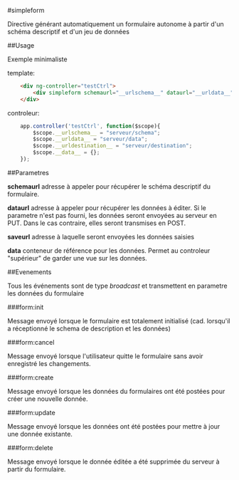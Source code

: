#simpleform

Directive générant automatiquement un formulaire autonome à partir d'un schéma descriptif et d'un jeu de données

##Usage

Exemple minimaliste

template:

```html
    <div ng-controller="testCtrl">
        <div simpleform schemaurl="__urlschema__" dataurl="__urldata__" saveurl="__urldestination__" data="__data__"><h1>Edition des données</h1></div>
    </div>
```

controleur:

```javascript
    app.controller('testCtrl', function($scope){
        $scope.__urlschema__ = "serveur/schema";
        $scope.__urldata__ = "serveur/data";
        $scope.__urldestination__ = "serveur/destination";
        $scope.__data__ = {};
    });
```


##Parametres

**schemaurl** adresse à appeler pour récupérer le schéma descriptif du formulaire.

**dataurl** adresse à appeler pour récupérer les données à éditer. Si le parametre n'est pas fourni, les données seront envoyées au serveur en PUT. Dans le cas contraire, elles seront transmises en POST.

**saveurl** adresse à laquelle seront envoyées les données saisies

**data** conteneur de référence pour les données. Permet au controleur "supérieur" de garder une vue sur les données.


##Evenements

Tous les événements sont de type *broadcast* et transmettent en parametre les données du formulaire


###form:init 

Message envoyé lorsque le formulaire est totalement initialisé (cad. lorsqu'il a réceptionné le schema de description et les données)


###form:cancel

Message envoyé lorsque l'utilisateur quitte le formulaire sans avoir enregistré les changements.


###form:create

Message envoyé lorsque les données du formulaires ont été postées pour créer une nouvelle donnée.


###form:update

Message envoyé lorsque les données ont été postées pour mettre à jour une donnée existante.


###form:delete

Message envoyé lorsque le donnée éditée a été supprimée du serveur à partir du formulaire.


